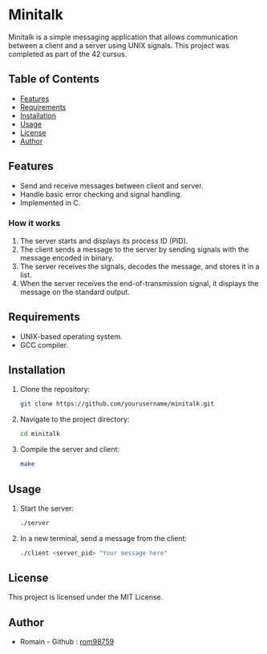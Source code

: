# Minitalk

Minitalk is a simple messaging application that allows communication between a client and a server using UNIX signals. This project was completed as part of the 42 cursus.

## Table of Contents

- [Features](#features)
- [Requirements](#requirements)
- [Installation](#installation)
- [Usage](#usage)
- [License](#license)
- [Author](#author)

## Features

- Send and receive messages between client and server.
- Handle basic error checking and signal handling.
- Implemented in C.

### How it works

1. The server starts and displays its process ID (PID).
2. The client sends a message to the server by sending signals with the message encoded in binary.
3. The server receives the signals, decodes the message, and stores it in a list.
4. When the server receives the end-of-transmission signal, it displays the message on the standard output.


## Requirements

- UNIX-based operating system.
- GCC compiler.

## Installation

1. Clone the repository:
	```sh
	git clone https://github.com/yourusername/minitalk.git
	```
2. Navigate to the project directory:
	```sh
	cd minitalk
	```
3. Compile the server and client:
	```sh
	make
	```

## Usage

1. Start the server:
	```sh
	./server
	```
2. In a new terminal, send a message from the client:
	```sh
	./client <server_pid> "Your message here"
	```

## License

This project is licensed under the MIT License.

## Author

- Romain -  Github : [rom98759](https://github.com/rom98759)
